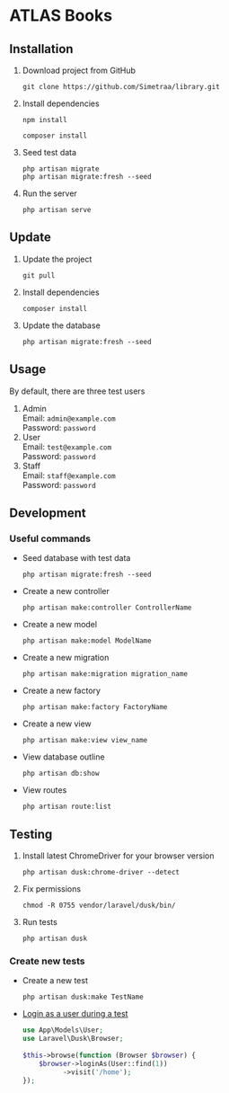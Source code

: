 # ATLAS Books

## Installation

1. Download project from GitHub
    ```console
    git clone https://github.com/Simetraa/library.git
    ```
2. Install dependencies
    ```console
    npm install
    ```
   ```console
   composer install
   ```
3. Seed test data
    ```console
    php artisan migrate
    php artisan migrate:fresh --seed
    ```
4. Run the server
    ```console
    php artisan serve
    ```

## Update

1. Update the project
    ```console
    git pull
    ```
2. Install dependencies
    ```console
    composer install
    ```
3. Update the database
    ```console
    php artisan migrate:fresh --seed
    ```

## Usage

By default, there are three test users

1. Admin  
    Email: ```admin@example.com```  
    Password: ```password```
2. User  
    Email: ```test@example.com```  
    Password: ```password```  
3. Staff  
    Email: ```staff@example.com```  
    Password: ```password```

## Development

### Useful commands

* Seed database with test data
    ```console
    php artisan migrate:fresh --seed
    ```
* Create a new controller
    ```console
    php artisan make:controller ControllerName
    ```
* Create a new model
    ```console
    php artisan make:model ModelName
    ```
* Create a new migration
    ```
    php artisan make:migration migration_name
    ```
* Create a new factory
    ```
    php artisan make:factory FactoryName
    ```
* Create a new view
    ```
    php artisan make:view view_name
    ```
* View database outline
    ```console
    php artisan db:show
    ```
* View routes
    ```console
    php artisan route:list
    ```

## Testing

1. Install latest ChromeDriver for your browser version
    ```console
    php artisan dusk:chrome-driver --detect
    ```
2. Fix permissions 
    ```
    chmod -R 0755 vendor/laravel/dusk/bin/
    ```
2. Run tests  
    ```console
    php artisan dusk
    ```
### Create new tests

* Create a new test
    ```console
    php artisan dusk:make TestName
    ```

* [Login as a user during a test  ](https://laravel.com/docs/11.x/dusk#authentication)
    ```php
    use App\Models\User;
    use Laravel\Dusk\Browser;
     
    $this->browse(function (Browser $browser) {
        $browser->loginAs(User::find(1))
              ->visit('/home');
    });
    ```

